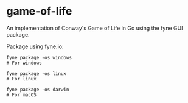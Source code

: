 # game-of-life
An implementation of Conway's Game of Life in Go using the fyne GUI package.

Package using fyne.io:
```
fyne package -os windows
# For windows

fyne package -os linux
# For linux

fyne package -os darwin
# For macOS
```
